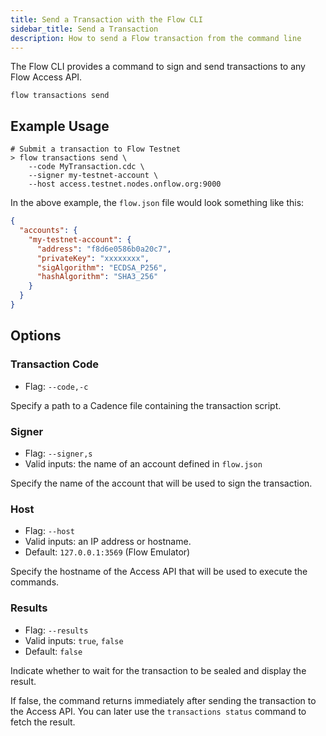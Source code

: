 ```yaml
---
title: Send a Transaction with the Flow CLI
sidebar_title: Send a Transaction
description: How to send a Flow transaction from the command line
---
```


The Flow CLI provides a command to sign and send transactions to
any Flow Access API.

`flow transactions send`

## Example Usage

```shell
# Submit a transaction to Flow Testnet
> flow transactions send \
    --code MyTransaction.cdc \
    --signer my-testnet-account \
    --host access.testnet.nodes.onflow.org:9000
```

In the above example, the `flow.json` file would look something like this:

```json
{
  "accounts": {
    "my-testnet-account": {
      "address": "f8d6e0586b0a20c7",
      "privateKey": "xxxxxxxx",
      "sigAlgorithm": "ECDSA_P256",
      "hashAlgorithm": "SHA3_256"
    }
  }
}
```

## Options
    
### Transaction Code

- Flag: `--code,-c`

Specify a path to a Cadence file containing the transaction script.

### Signer

- Flag: `--signer,s`
- Valid inputs: the name of an account defined in `flow.json`

Specify the name of the account that will be used to sign the transaction.

### Host
- Flag: `--host`
- Valid inputs: an IP address or hostname.
- Default: `127.0.0.1:3569` (Flow Emulator)

Specify the hostname of the Access API that will be
used to execute the commands.

### Results

- Flag: `--results`
- Valid inputs: `true`, `false`
- Default: `false`

Indicate whether to wait for the transaction to be sealed
and display the result.

If false, the command returns immediately after sending the transaction
to the Access API. You can later use the `transactions status` command 
to fetch the result.
